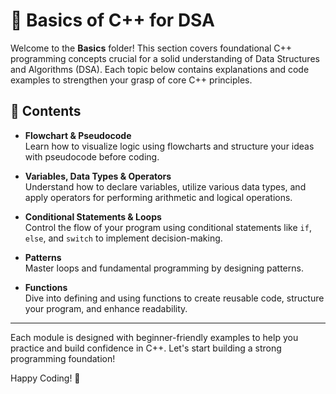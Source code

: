 # 📘 Basics of C++ for DSA

Welcome to the **Basics** folder! This section covers foundational C++ programming concepts crucial for a solid understanding of Data Structures and Algorithms (DSA). Each topic below contains explanations and code examples to strengthen your grasp of core C++ principles.

## 📂 Contents

- **Flowchart & Pseudocode**  
  Learn how to visualize logic using flowcharts and structure your ideas with pseudocode before coding.

- **Variables, Data Types & Operators**  
  Understand how to declare variables, utilize various data types, and apply operators for performing arithmetic and logical operations.

- **Conditional Statements & Loops**  
  Control the flow of your program using conditional statements like `if`, `else`, and `switch` to implement decision-making.

- **Patterns**  
  Master loops and fundamental programming by designing patterns.

- **Functions**  
  Dive into defining and using functions to create reusable code, structure your program, and enhance readability.

---

Each module is designed with beginner-friendly examples to help you practice and build confidence in C++. Let's start building a strong programming foundation!

Happy Coding! 🚀


